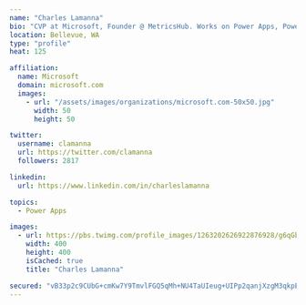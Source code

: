 ```yaml
---
name: "Charles Lamanna"
bio: "CVP at Microsoft, Founder @ MetricsHub. Works on Power Apps, Power Automate, Power Virtual Agent, Common Data Service and Dynamics 365."
location: Bellevue, WA
type: "profile"
heat: 125

affiliation:
  name: Microsoft
  domain: microsoft.com
  images:
    - url: "/assets/images/organizations/microsoft.com-50x50.jpg"
      width: 50
      height: 50

twitter:
  username: clamanna
  url: https://twitter.com/clamanna
  followers: 2817

linkedin:
  url: https://www.linkedin.com/in/charleslamanna

topics:
  - Power Apps

images:
  - url: https://pbs.twimg.com/profile_images/1263202626922876928/g6qGbHZ-_400x400.jpg
    width: 400
    height: 400
    isCached: true
    title: "Charles Lamanna"

secured: "vB33p2c9CUbG+cmKw7Y9TmvlFGQ5qMh+NU4TaUIeug+UIPp2qanjXzgM3qkpE3NSED8ioVz6hCTd9hw7jOh63A5mZrgmkiEuP8EJpTzMfGQbpVN7TD4hjBe467BPNEJUerGMa4M2rqGadeyTbIN8XniAp3kAcWBLRCkBWnsJ9kYM0qcIbuCGE6ID6xcmRKrpUCr4XhsbVdzVIrgNap6mzlKt9JxA6Old8mWSmunvkKSzRsWzn7k3siXsOX/+14TrEiWmRmEcEGcCLNA0HPF0dhC5B4DnSlLbwSdwByWozUAliaU2tb2KXTtWgN8qKnKZrJrdPit7ANhm3AXMQCLprFbPl7m5he5+npRRPvIbrjrqWstuxbCAYjt9R8P4qzQYGzdBhszuTWbGoFoC8z1eC6uOJsHeNMoYh0IwTEfOUyQ=;XZNJ0Bn7vHvn8heves/bfQ=="
---
```



